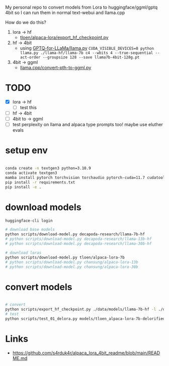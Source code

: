 
My personal repo to convert models from Lora to huggingface/ggml/gptq 4bit so I can run them in normal text-webui and llama.cpp

How do we do this?

1. lora -> hf
    - [tloen/alpaca-lora/export_hf_checkpoint.py](https://github.com/tloen/alpaca-lora/blob/main/export_hf_checkpoint.py)
2. hf -> 4bit
    - using [GPTQ-for-LLaMa/llama.py](https://github.com/qwopqwop200/GPTQ-for-LLaMa/blob/triton/llama.py)
    `CUDA_VISIBLE_DEVICES=0 python llama.py ./llama-hf/llama-7b c4 --wbits 4 --true-sequential --act-order --groupsize 128 --save llama7b-4bit-128g.pt`
3. 4bit -> ggml
    - [llama.cpp/convert-pth-to-ggml.py](https://github.com/ggerganov/llama.cpp/blob/master/convert-gptq-to-ggml.py)



# TODO

- [x] lora -> hf
    - [ ] test this
- [ ] hf -> 4bit
- [ ] 4bit to -> ggml
- [ ] test perplexity on llama and alpaca type prompts too! maybe use eluther evals

# setup env

```sh

conda create -n textgen3 python=3.10.9
conda activate textgen3
mamba install pytorch torchvision torchaudio pytorch-cuda=11.7 cudatoolkit-dev==11.7  cudatoolkit=11.7 -c pytorch -c nvidia  -c conda-forge 
pip install -r requirements.txt
pip install -e .
```

# download models

```sh
huggingface-cli login

# download base models
python scripts/download-model.py decapoda-research/llama-7b-hf
# python scripts/download-model.py decapoda-research/llama-13b-hf
# python scripts/download-model.py decapoda-research/llama-30b-hf

# download loras
python scripts/download-model.py tloen/alpaca-lora-7b
# python scripts/download-model.py chansung/alpaca-lora-13b
# python scripts/download-model.py chansung/alpaca-lora-30b
```

# convert models

```sh

# convert
python scripts/export_hf_checkpoint.py ./data/models/llama-7b-hf -l ./data/loras/tloen_alpaca-lora-7b
# test
python scripts/test_01_delora.py models/tloen_alpaca-lora-7b-delorified
```


# Links

- https://github.com/s4rduk4r/alpaca_lora_4bit_readme/blob/main/README.md
